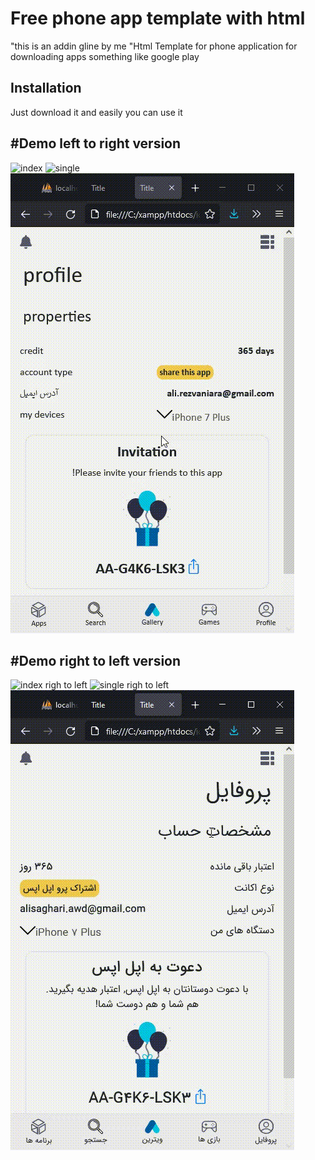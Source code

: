 # Free phone app template with html

"this is an addin gline by me "Html Template for phone application for downloading apps something like google play

## Installation

Just download it and easily you can use it

## #Demo left to right version
![index](https://github.com/AliRezvaniAra/Html-phone-application-template-free-download/raw/master/index.gif)
![single](https://github.com/AliRezvaniAra/Html-phone-application-template-free-download/raw/master/single.gif)
![profile](https://github.com/AliRezvaniAra/Html-phone-application-template-free-download/raw/master/profile.gif)

## #Demo right to left version
![index righ to left](https://github.com/AliRezvaniAra/Html-phone-application-template-free-download/raw/master/index_rtl.gif)
![single righ to left](https://github.com/AliRezvaniAra/Html-phone-application-template-free-download/raw/master/single_rtl.gif)
![profile righ to left](https://github.com/AliRezvaniAra/Html-phone-application-template-free-download/raw/master/profile_rtl.gif)
